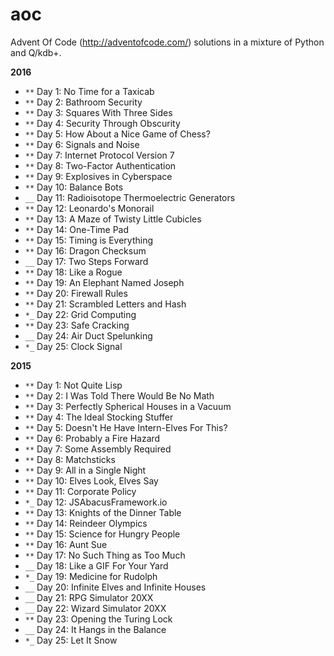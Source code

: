 # aoc
Advent Of Code (http://adventofcode.com/) solutions in a mixture of Python and Q/kdb+.

**2016**

 - `**` Day 1: No Time for a Taxicab
 - `**` Day 2: Bathroom Security
 - `**` Day 3: Squares With Three Sides
 - `**` Day 4: Security Through Obscurity
 - `**` Day 5: How About a Nice Game of Chess?
 - `**` Day 6: Signals and Noise
 - `**` Day 7: Internet Protocol Version 7
 - `**` Day 8: Two-Factor Authentication
 - `**` Day 9: Explosives in Cyberspace
 - `**` Day 10: Balance Bots
 - `__` Day 11: Radioisotope Thermoelectric Generators
 - `**` Day 12: Leonardo's Monorail
 - `**` Day 13: A Maze of Twisty Little Cubicles
 - `**` Day 14: One-Time Pad
 - `**` Day 15: Timing is Everything
 - `**` Day 16: Dragon Checksum
 - `__` Day 17: Two Steps Forward
 - `**` Day 18: Like a Rogue
 - `**` Day 19: An Elephant Named Joseph
 - `**` Day 20: Firewall Rules
 - `**` Day 21: Scrambled Letters and Hash
 - `*_` Day 22: Grid Computing
 - `**` Day 23: Safe Cracking
 - `__` Day 24: Air Duct Spelunking
 - `*_` Day 25: Clock Signal

**2015**

 - `**` Day 1: Not Quite Lisp
 - `**` Day 2: I Was Told There Would Be No Math
 - `**` Day 3: Perfectly Spherical Houses in a Vacuum
 - `**` Day 4: The Ideal Stocking Stuffer
 - `**` Day 5: Doesn't He Have Intern-Elves For This?
 - `**` Day 6: Probably a Fire Hazard
 - `**` Day 7: Some Assembly Required
 - `**` Day 8: Matchsticks
 - `**` Day 9: All in a Single Night
 - `**` Day 10: Elves Look, Elves Say
 - `**` Day 11: Corporate Policy
 - `*_` Day 12: JSAbacusFramework.io
 - `**` Day 13: Knights of the Dinner Table
 - `**` Day 14: Reindeer Olympics
 - `**` Day 15: Science for Hungry People
 - `**` Day 16: Aunt Sue
 - `**` Day 17: No Such Thing as Too Much
 - `__` Day 18: Like a GIF For Your Yard
 - `*_` Day 19: Medicine for Rudolph
 - `__` Day 20: Infinite Elves and Infinite Houses
 - `__` Day 21: RPG Simulator 20XX
 - `__` Day 22: Wizard Simulator 20XX
 - `**` Day 23: Opening the Turing Lock
 - `__` Day 24: It Hangs in the Balance
 - `*_` Day 25: Let It Snow
